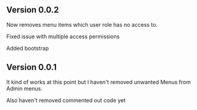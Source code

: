 ## Version 0.0.2

Now removes menu items which user role has no access to.

Fixed issue with multiple access permissions

Added bootstrap

## Version 0.0.1

It kind of works at this point but I haven't removed unwanted Menus from Admin menus.

Also haven't removed commented out code yet
